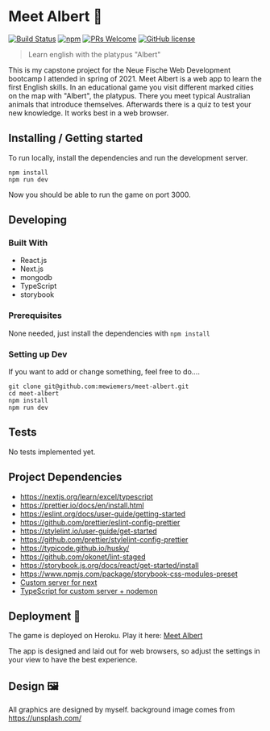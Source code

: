 # Meet Albert 🦘 
[![Build Status](https://img.shields.io/travis/npm/npm/latest.svg?style=flat-square)](https://travis-ci.org/npm/npm) [![npm](https://img.shields.io/npm/v/npm.svg?style=flat-square)](https://www.npmjs.com/package/npm) [![PRs Welcome](https://img.shields.io/badge/PRs-welcome-brightgreen.svg?style=flat-square)](http://makeapullrequest.com) [![GitHub license](https://img.shields.io/badge/license-MIT-blue.svg?style=flat-square)](https://github.com/your/your-project/blob/master/LICENSE)

> Learn english with the platypus "Albert"

This is my capstone project for the Neue Fische Web Development bootcamp I attended in spring of 2021.
Meet Albert is a web app to learn the first English skills.
In an educational game you visit different marked cities on the map with "Albert", the platypus.
There you meet typical Australian animals that introduce themselves. Afterwards there is a quiz to test your new knowledge.
It works best in a web browser.

## Installing / Getting started

To run locally, install the dependencies and run the development server.

```shell
npm install
npm run dev
```

Now you should be able to run the game on port 3000.

## Developing

### Built With

- React.js
- Next.js
- mongodb
- TypeScript
- storybook

### Prerequisites

None needed, just install the dependencies with `npm install`

### Setting up Dev

If you want to add or change something, feel free to do....

```shell
git clone git@github.com:mewiemers/meet-albert.git
cd meet-albert
npm install
npm run dev
```

## Tests

No tests implemented yet.

## Project Dependencies

- https://nextjs.org/learn/excel/typescript
- https://prettier.io/docs/en/install.html
- https://eslint.org/docs/user-guide/getting-started
- https://github.com/prettier/eslint-config-prettier
- https://stylelint.io/user-guide/get-started
- https://github.com/prettier/stylelint-config-prettier
- https://typicode.github.io/husky/
- https://github.com/okonet/lint-staged
- https://storybook.js.org/docs/react/get-started/install
- https://www.npmjs.com/package/storybook-css-modules-preset
- [Custom server for next](https://nextjs.org/docs/advanced-features/custom-server)
- [TypeScript for custom server + nodemon](https://github.com/vercel/next.js/tree/canary/examples/custom-server-typescript)




## Deployment 🎯

The game is deployed on Heroku. Play it here: [Meet Albert](https://meet-albert.herokuapp.com/)

The app is designed and laid out for web browsers, so adjust the settings in your view to have the best experience.


## Design 🖼

All graphics are designed by myself. background image comes from https://unsplash.com/


